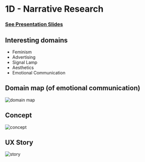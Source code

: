 # 1D - Narrative Research

### [See Presentation Slides](https://github.com/iristy318/mfadt-majorstudio-1/blob/master/Assignments/1D/1D_research_0910.pdf)

## Interesting domains
* Feminism
* Advertising
* Signal Lamp
* Aesthetics
* Emotional Communication

## Domain map (of emotional communication)
![domain map](https://github.com/iristy318/mfadt-majorstudio-1/blob/master/Assignments/1D/Domain%20Map_0910.jpg)

## Concept
![concept](https://github.com/iristy318/mfadt-majorstudio-1/blob/master/Assignments/1D/concept.jpg)

## UX Story
![story](https://github.com/iristy318/mfadt-majorstudio-1/blob/master/Assignments/1D/storytelling_0910.jpg)
